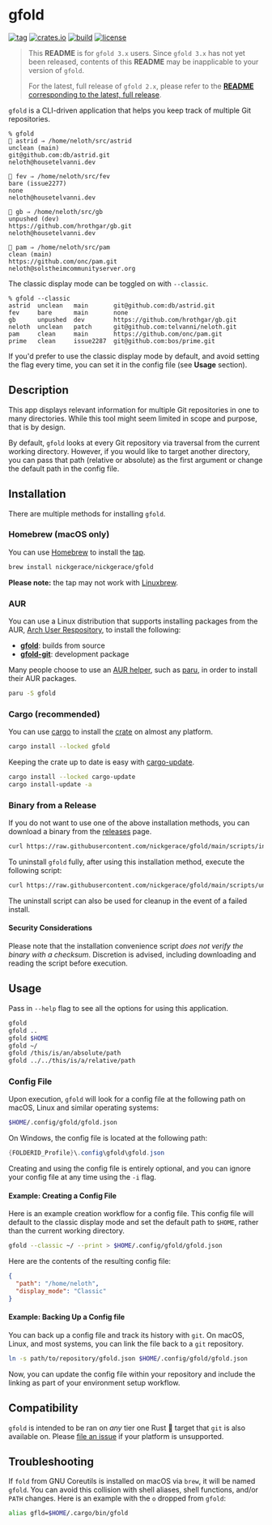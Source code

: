 # gfold

[![tag](https://img.shields.io/github/v/tag/nickgerace/gfold?sort=semver&logo=github&label=version&style=flat-square&color=blue)](https://github.com/nickgerace/gfold/releases/latest)
[![crates.io](https://img.shields.io/crates/v/gfold?style=flat-square&logo=rust&color=orange)](https://crates.io/crates/gfold)
[![build](https://img.shields.io/github/workflow/status/nickgerace/gfold/merge/main?style=flat-square)](https://github.com/nickgerace/gfold/actions?query=workflow%3Amerge+branch%3Amain)
[![license](https://img.shields.io/github/license/nickgerace/gfold?style=flat-square&color=purple)](./LICENSE)

> This **README** is for `gfold 3.x` users.
> Since `gfold 3.x` has not yet been released, contents of this **README** may be inapplicable to your version of `gfold`.
>
> For the latest, full release of `gfold 2.x`, please refer to the [**README** corresponding to the latest, full release](https://github.com/nickgerace/gfold/blob/2.0.2/README.md).

`gfold` is a CLI-driven application that helps you keep track of multiple Git repositories.

```
% gfold
📡 astrid ⇒ /home/neloth/src/astrid
unclean (main)
git@github.com:db/astrid.git
neloth@housetelvanni.dev

📡 fev ⇒ /home/neloth/src/fev
bare (issue2277)
none
neloth@housetelvanni.dev

📡 gb ⇒ /home/neloth/src/gb
unpushed (dev)
https://github.com/hrothgar/gb.git
neloth@housetelvanni.dev

📡 pam ⇒ /home/neloth/src/pam
clean (main)
https://github.com/onc/pam.git
neloth@solstheimcommunityserver.org
```

The classic display mode can be toggled on with `--classic`.

```
% gfold --classic
astrid  unclean   main       git@github.com:db/astrid.git
fev     bare      main       none
gb      unpushed  dev        https://github.com/hrothgar/gb.git
neloth  unclean   patch      git@github.com:telvanni/neloth.git
pam     clean     main       https://github.com/onc/pam.git
prime   clean     issue2287  git@github.com:bos/prime.git
```

If you'd prefer to use the classic display mode by default, and avoid setting the flag every time, you can set it in the config file (see **Usage** section).

## Description

This app displays relevant information for multiple Git repositories in one to many directories.
While this tool might seem limited in scope and purpose, that is by design.

By default, `gfold` looks at every Git repository via traversal from the current working directory.
However, if you would like to target another directory, you can pass that path (relative or absolute) as the first argument or change the default path in the config file.

## Installation

There are multiple methods for installing `gfold`.

### Homebrew (macOS only)

You can use [Homebrew](https://brew.sh) to install the [tap](https://github.com/nickgerace/homebrew-nickgerace/blob/main/Formula/gfold.rb).

```bash
brew install nickgerace/nickgerace/gfold
```

**Please note:** the tap may not work with [Linuxbrew](https://docs.brew.sh/Homebrew-on-Linux).

### AUR

You can use a Linux distribution that supports installing packages from the AUR, [Arch User Respository](https://aur.archlinux.org/), to install the following:

- [**gfold**](https://aur.archlinux.org/packages/gfold/): builds from source
- [**gfold-git**](https://aur.archlinux.org/packages/gfold-git/): development package

Many people choose to use an [AUR helper](https://wiki.archlinux.org/index.php/AUR_helpers), such as [paru](https://github.com/Morganamilo/paru), in order to install their AUR packages.

```bash
paru -S gfold
```

### Cargo (recommended)

You can use [cargo](https://crates.io) to install the [crate](https://crates.io/crates/gfold) on almost any platform.

```bash
cargo install --locked gfold
```

Keeping the crate up to date is easy with [cargo-update](https://crates.io/crates/cargo-update).

```bash
cargo install --locked cargo-update
cargo install-update -a
```

### Binary from a Release

If you do not want to use one of the above installation methods, you can download a binary from the [releases](https://github.com/nickgerace/gfold/releases) page.

```bash
curl https://raw.githubusercontent.com/nickgerace/gfold/main/scripts/install.sh | bash
```

To uninstall `gfold` fully, after using this installation method, execute the following script:

```bash
curl https://raw.githubusercontent.com/nickgerace/gfold/main/scripts/uninstall.sh | bash
```

The uninstall script can also be used for cleanup in the event of a failed install.

#### Security Considerations

Please note that the installation convenience script _does not verify the binary with a checksum_.
Discretion is advised, including downloading and reading the script before execution.

## Usage

Pass in `--help` flag to see all the options for using this application.

```bash
gfold
gfold ..
gfold $HOME
gfold ~/
gfold /this/is/an/absolute/path
gfold ../../this/is/a/relative/path
```

### Config File

Upon execution, `gfold` will look for a config file at the following path on macOS, Linux and similar operating systems:

```bash
$HOME/.config/gfold/gfold.json
```

On Windows, the config file is located at the following path:

```powershell
{FOLDERID_Profile}\.config\gfold\gfold.json
```

Creating and using the config file is entirely optional, and you can ignore your config file at any time using the `-i` flag.

#### Example: Creating a Config File

Here is an example creation workflow for a config file.
This config file will default to the classic display mode and set the default path to `$HOME`, rather than the current working directory.

```bash
gfold --classic ~/ --print > $HOME/.config/gfold/gfold.json
```

Here are the contents of the resulting config file:

```json
{
  "path": "/home/neloth",
  "display_mode": "Classic"
}
```

#### Example: Backing Up a Config file

You can back up a config file and track its history with `git`.
On macOS, Linux, and most systems, you can link the file back to a `git` repository.

```bash
ln -s path/to/repository/gfold.json $HOME/.config/gfold/gfold.json
```

Now, you can update the config file within your repository and include the linking as part of your environment setup workflow.

## Compatibility

`gfold` is intended to be ran on *any* tier one Rust 🦀 target that `git` is also available on.
Please [file an issue](https://github.com/nickgerace/gfold/issues) if your platform is unsupported.

## Troubleshooting

If `fold` from GNU Coreutils is installed on macOS via `brew`, it will be named `gfold`.
You can avoid this collision with shell aliases, shell functions, and/or `PATH` changes.
Here is an example with the `o` dropped from `gfold`:

```bash
alias gfld=$HOME/.cargo/bin/gfold
```
